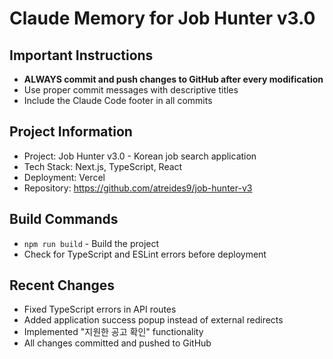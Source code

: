 # Claude Memory for Job Hunter v3.0

## Important Instructions
- **ALWAYS commit and push changes to GitHub after every modification**
- Use proper commit messages with descriptive titles
- Include the Claude Code footer in all commits

## Project Information
- Project: Job Hunter v3.0 - Korean job search application
- Tech Stack: Next.js, TypeScript, React
- Deployment: Vercel
- Repository: https://github.com/atreides9/job-hunter-v3

## Build Commands
- `npm run build` - Build the project
- Check for TypeScript and ESLint errors before deployment

## Recent Changes
- Fixed TypeScript errors in API routes
- Added application success popup instead of external redirects
- Implemented "지원한 공고 확인" functionality
- All changes committed and pushed to GitHub